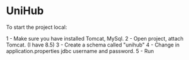 # UniHub
To start the project local:

1 - Make sure you have installed Tomcat, MySql.
2 - Open project, attach Tomcat. (I have 8.5)
3 - Create a schema called "unihub" 
4 - Change in application.properties jdbc username and password.
5 - Run

